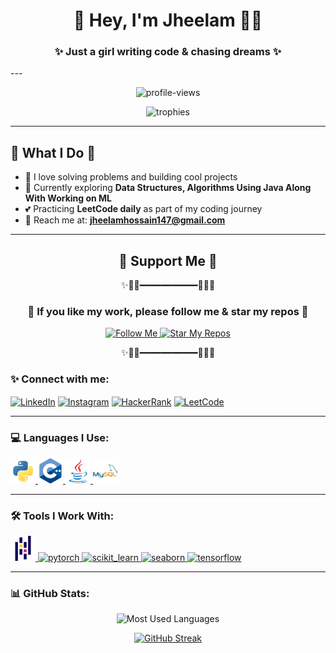
<h1 align="center">🌸 Hey, I'm Jheelam 👩‍💻</h1>

<h3 align="center">✨ Just a girl writing code & chasing dreams ✨</h3>
---

<p align="center">
  <img src="https://komarev.com/ghpvc/?username=jheelamH&label=Profile%20Views&color=ff69b4&style=flat" alt="profile-views" />
</p>

<p align="center">
  <img src="https://github-profile-trophy.vercel.app/?username=jheelamH&theme=rose_pine&no-frame=true&row=1&column=6" alt="trophies"/>
</p>

---

<h2 align="left">🌷 What I Do 🌷</h2>

- 🌷 I love solving problems and building cool projects  
- 🌸 Currently exploring **Data Structures, Algorithms Using Java Along With Working on ML**  
- 💕 Practicing **LeetCode daily** as part of my coding journey  
- 💌 Reach me at: **jheelamhossain147@gmail.com**

---

<h2 align="center">💖 Support Me 🌸</h2>

<p align="center">✨💖🌸━━━━━━━━━━━🌸💖✨</p>

<h3 align="center">💖 If you like my work, please follow me & star my repos 🌸</h3>

<p align="center">
  <a href="https://github.com/jheelamH">
    <img src="https://img.shields.io/badge/Follow%20Me-ff69b4?style=for-the-badge&logo=github&logoColor=white" alt="Follow Me"/>
  </a>
  <a href="https://github.com/jheelamH?tab=repositories">
    <img src="https://img.shields.io/badge/Star%20My%20Repos-ffb6c1?style=for-the-badge&logo=starship&logoColor=white" alt="Star My Repos"/>
  </a>
</p>

<p align="center">✨💖🌸━━━━━━━━━━━🌸💖✨</p>


<h3 align="left">✨ Connect with me:</h3>
<p align="left">
  <a href="https://linkedin.com/in/www.linkedin.com/in/jheelamh84419" target="blank"><img align="center" src="https://raw.githubusercontent.com/rahuldkjain/github-profile-readme-generator/master/src/images/icons/Social/linked-in-alt.svg" alt="LinkedIn" height="30" width="40" /></a>
  <a href="https://instagram.com/jheelamhossain_" target="blank"><img align="center" src="https://raw.githubusercontent.com/rahuldkjain/github-profile-readme-generator/master/src/images/icons/Social/instagram.svg" alt="Instagram" height="30" width="40" /></a>
  <a href="https://www.hackerrank.com/jheelamhossain11" target="blank"><img align="center" src="https://raw.githubusercontent.com/rahuldkjain/github-profile-readme-generator/master/src/images/icons/Social/hackerrank.svg" alt="HackerRank" height="30" width="40" /></a>
  <a href="https://www.leetcode.com/jheelamhossian147" target="blank"><img align="center" src="https://raw.githubusercontent.com/rahuldkjain/github-profile-readme-generator/master/src/images/icons/Social/leet-code.svg" alt="LeetCode" height="30" width="40" /></a>
</p>

---

<h3 align="left">💻 Languages I Use:</h3>
<p align="left">
   <a href="https://www.python.org" target="_blank" rel="noreferrer"> <img src="https://raw.githubusercontent.com/devicons/devicon/master/icons/python/python-original.svg" alt="python" width="40" height="40"/> </a>
   <a href="https://www.w3schools.com/cpp/" target="_blank" rel="noreferrer"> <img src="https://raw.githubusercontent.com/devicons/devicon/master/icons/cplusplus/cplusplus-original.svg" alt="cplusplus" width="40" height="40"/> </a>
   <a href="https://www.java.com" target="_blank" rel="noreferrer"> <img src="https://raw.githubusercontent.com/devicons/devicon/master/icons/java/java-original.svg" alt="java" width="40" height="40"/> </a>
   <a href="https://www.mysql.com/" target="_blank" rel="noreferrer"> <img src="https://raw.githubusercontent.com/devicons/devicon/master/icons/mysql/mysql-original-wordmark.svg" alt="mysql" width="40" height="40"/> </a>
</p>

---

<h3 align="left">🛠️ Tools I Work With:</h3>
<p align="left">
  <a href="https://pandas.pydata.org/" target="_blank" rel="noreferrer"> <img src="https://raw.githubusercontent.com/devicons/devicon/master/icons/pandas/pandas-original.svg" alt="pandas" width="40" height="40"/> </a>
  <a href="https://pytorch.org/" target="_blank" rel="noreferrer"> <img src="https://www.vectorlogo.zone/logos/pytorch/pytorch-icon.svg" alt="pytorch" width="40" height="40"/> </a>
  <a href="https://scikit-learn.org/" target="_blank" rel="noreferrer"> <img src="https://upload.wikimedia.org/wikipedia/commons/0/05/Scikit_learn_logo_small.svg" alt="scikit_learn" width="40" height="40"/> </a>
  <a href="https://seaborn.pydata.org/" target="_blank" rel="noreferrer"> <img src="https://seaborn.pydata.org/_images/logo-mark-lightbg.svg" alt="seaborn" width="40" height="40"/> </a>
  <a href="https://www.tensorflow.org" target="_blank" rel="noreferrer"> <img src="https://www.vectorlogo.zone/logos/tensorflow/tensorflow-icon.svg" alt="tensorflow" width="40" height="40"/> </a>
</p>

---

<h3 align="left">📊 GitHub Stats:</h3>
<p align="center">
  <img src="https://github-readme-stats.vercel.app/api/top-langs?username=jheelamH&show_icons=true&layout=compact&count_private=true&theme=rose_pine" alt="Most Used Languages"/>
</p>

<p align="center">
  <a href="https://git.io/streak-stats"><img src="https://streak-stats.demolab.com?user=jheelamH&theme=rose_pine&hide_border=true&border_radius=6" alt="GitHub Streak" /></a>
</p>
